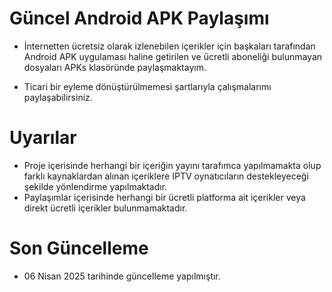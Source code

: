 # Güncel Android APK Paylaşımı
* İnternetten ücretsiz olarak izlenebilen içerikler için başkaları tarafından Android APK uygulaması haline getirilen ve ücretli aboneliği bulunmayan dosyaları APKs klasöründe paylaşmaktayım.

* Ticari bir eyleme dönüştürülmemesi şartlarıyla çalışmalarımı paylaşabilirsiniz.

# Uyarılar
* Proje içerisinde herhangi bir içeriğin yayını tarafımca yapılmamakta olup farklı kaynaklardan alınan içeriklere IPTV oynatıcıların destekleyeceği şekilde yönlendirme yapılmaktadır.
* Paylaşımlar içerisinde herhangi bir ücretli platforma ait içerikler veya direkt ücretli içerikler bulunmamaktadır.

# Son Güncelleme
* 06 Nisan 2025 tarihinde güncelleme yapılmıştır.
